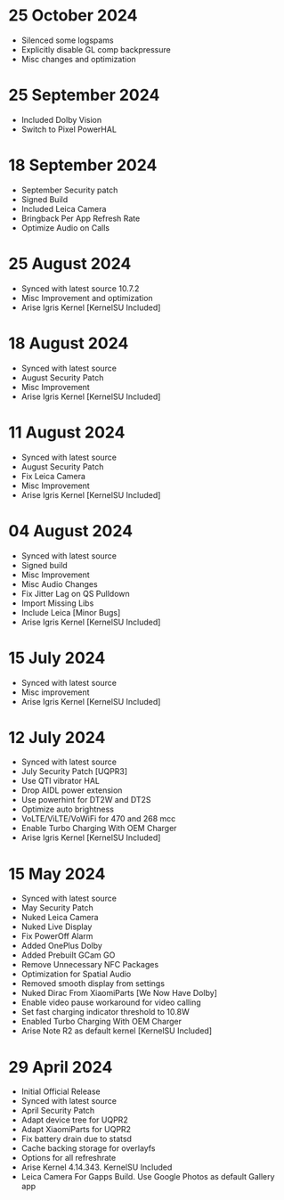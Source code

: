 # 25 October 2024

- Silenced some logspams
- Explicitly disable GL comp backpressure
- Misc changes and optimization

# 25 September 2024

- Included Dolby Vision
- Switch to Pixel PowerHAL

# 18 September 2024

- September Security patch
- Signed Build
- Included Leica Camera
- Bringback Per App Refresh Rate
- Optimize Audio on Calls

# 25 August 2024

- Synced with latest source 10.7.2
- Misc Improvement and optimization
- Arise Igris Kernel [KernelSU Included]

# 18 August 2024

- Synced with latest source
- August Security Patch
- Misc Improvement
- Arise Igris Kernel [KernelSU Included]

# 11 August 2024

- Synced with latest source
- August Security Patch
- Fix Leica Camera
- Misc Improvement
- Arise Igris Kernel [KernelSU Included]

# 04 August 2024

- Synced with latest source
- Signed build
- Misc Improvement
- Misc Audio Changes
- Fix Jitter Lag on QS Pulldown
- Import Missing Libs
- Include Leica [Minor Bugs]
- Arise Igris Kernel [KernelSU Included]

# 15 July 2024

- Synced with latest source
- Misc improvement 
- Arise Igris Kernel [KernelSU Included]

# 12 July 2024

- Synced with latest source
- July Security Patch [UQPR3]
- Use QTI vibrator HAL
- Drop AIDL power extension
- Use powerhint for DT2W and DT2S
- Optimize auto brightness
- VoLTE/ViLTE/VoWiFi for 470 and 268 mcc
- Enable Turbo Charging With OEM Charger
- Arise Igris Kernel [KernelSU Included]

# 15 May 2024

- Synced with latest source
- May Security Patch
- Nuked Leica Camera
- Nuked Live Display
- Fix PowerOff Alarm 
- Added OnePlus Dolby
- Added Prebuilt GCam GO
- Remove Unnecessary NFC Packages
- Optimization for Spatial Audio
- Removed smooth display from settings
- Nuked Dirac From XiaomiParts [We Now Have Dolby]
- Enable video pause workaround for video calling
- Set fast charging indicator threshold to 10.8W
- Enabled Turbo Charging With OEM Charger
- Arise Note R2 as default kernel [KernelSU Included]

# 29 April 2024

- Initial Official Release
- Synced with latest source
- April Security Patch
- Adapt device tree for UQPR2
- Adapt XiaomiParts for UQPR2
- Fix battery drain due to statsd
- Cache backing storage for overlayfs
- Options for all refreshrate
- Arise Kernel 4.14.343. KernelSU Included
- Leica Camera For Gapps Build. Use Google Photos as default Gallery app
